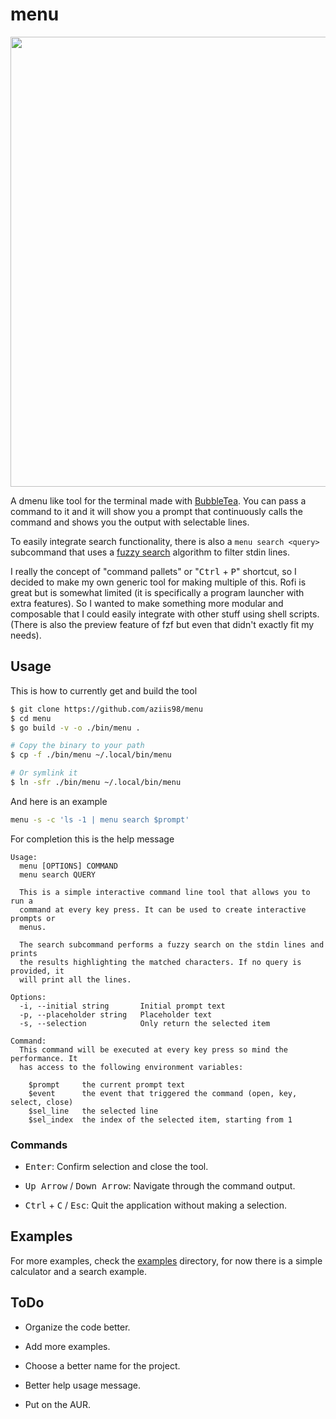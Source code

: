 # menu

<p align="center">
<img width="720" src="https://github.com/user-attachments/assets/d1a7021d-bb5f-4476-b20b-aca3567ead89" />    
</p>

A dmenu like tool for the terminal made with [BubbleTea](https://github.com/charmbracelet/bubbletea). You can pass a command to it and it will show you a prompt that continuously calls the command and shows you the output with selectable lines.

To easily integrate search functionality, there is also a `menu search <query>` subcommand that uses a [fuzzy search](https://github.com/sahilm/fuzzy) algorithm to filter stdin lines.

I really the concept of "command pallets" or "<kbd>Ctrl</kbd> + <kbd>P</kbd>" shortcut, so I decided to make my own generic tool for making multiple of this. Rofi is great but is somewhat limited (it is specifically a program launcher with extra features). So I wanted to make something more modular and composable that I could easily integrate with other stuff using shell scripts. (There is also the preview feature of fzf but even that didn't exactly fit my needs).

## Usage

This is how to currently get and build the tool

```bash
$ git clone https://github.com/aziis98/menu
$ cd menu
$ go build -v -o ./bin/menu .

# Copy the binary to your path
$ cp -f ./bin/menu ~/.local/bin/menu

# Or symlink it
$ ln -sfr ./bin/menu ~/.local/bin/menu
```

And here is an example

```bash
menu -s -c 'ls -1 | menu search $prompt'
```

For completion this is the help message

```
Usage:
  menu [OPTIONS] COMMAND
  menu search QUERY

  This is a simple interactive command line tool that allows you to run a
  command at every key press. It can be used to create interactive prompts or
  menus.

  The search subcommand performs a fuzzy search on the stdin lines and prints
  the results highlighting the matched characters. If no query is provided, it
  will print all the lines.

Options:
  -i, --initial string       Initial prompt text
  -p, --placeholder string   Placeholder text
  -s, --selection            Only return the selected item

Command:
  This command will be executed at every key press so mind the performance. It
  has access to the following environment variables:

    $prompt     the current prompt text
    $event      the event that triggered the command (open, key, select, close)
    $sel_line   the selected line
    $sel_index  the index of the selected item, starting from 1
```

### Commands

- <kbd>Enter</kbd>: Confirm selection and close the tool.

- <kbd>Up Arrow</kbd> / <kbd>Down Arrow</kbd>: Navigate through the command output.

- <kbd>Ctrl</kbd> + <kbd>C</kbd> / <kbd>Esc</kbd>: Quit the application without making a selection.

## Examples

For more examples, check the [examples](./examples) directory, for now there is a simple calculator and a search example.

## ToDo

- Organize the code better.

- Add more examples.

- Choose a better name for the project.

- Better help usage message.

- Put on the AUR.
